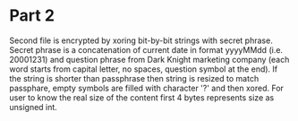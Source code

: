 # Part 2
Second file is encrypted by xoring bit-by-bit strings with secret phrase.
Secret phrase is a concatenation of current date in format yyyyMMdd (i.e. 20001231) and question phrase from Dark Knight marketing company (each word starts from capital letter, no spaces, question symbol at the end).
If the string is shorter than passphrase then string is resized to match passphare, empty symbols are filled with character '?' and then xored.
For user to know the real size of the content first 4 bytes represents size as unsigned int.

